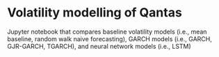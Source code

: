 # Volatility modelling of Qantas

Jupyter notebook that compares baseline volatility models (i.e., mean baseline, random walk naive forecasting), GARCH models (i.e., GARCH, GJR-GARCH, TGARCH), and neural network models (i.e., LSTM)
